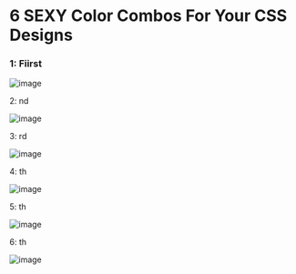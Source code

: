  <h1>6 SEXY Color Combos For Your CSS Designs </h1>

 
 
 <h3> 1: Fiirst </h3>
   
   ![image](https://user-images.githubusercontent.com/100377447/193425511-0615b61f-4f78-4e31-9786-640fb4cb56f1.png)
   

   
   2: nd
   
   ![image](https://user-images.githubusercontent.com/100377447/193425532-9d9eb3bb-7746-44c9-be15-9f9f98d9951e.png)
   
   
   
   3: rd
   
   ![image](https://user-images.githubusercontent.com/100377447/193425543-89b0aa08-d5f6-4a96-a564-3ae8f923ef3f.png)


   4: th
   
   ![image](https://user-images.githubusercontent.com/100377447/193425557-080537a5-11c6-424f-87c1-f439cfdf6cdf.png)


  5: th
  
  ![image](https://user-images.githubusercontent.com/100377447/193425571-32e8316c-258c-456e-9b71-b2d3cadba4b0.png)


  6: th
  
  ![image](https://user-images.githubusercontent.com/100377447/193425589-5c5cfd44-dfdc-4707-8647-4424b4548742.png)

